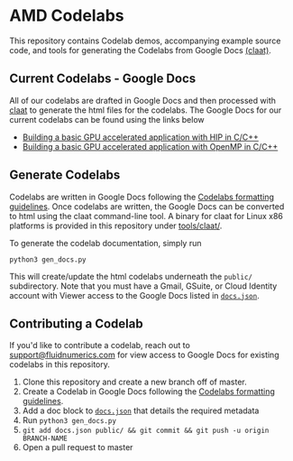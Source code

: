# AMD Codelabs 

This repository contains Codelab demos, accompanying example source code, and tools for generating the Codelabs from Google Docs [(claat)](https://github.com/googlecodelabs/tools).

## Current Codelabs - Google Docs
All of our codelabs are drafted in Google Docs and then processed with [claat](./tools/claat) to generate the html files for the codelabs. The Google Docs for our current codelabs can be found using the links below

* [Building a basic GPU accelerated application with HIP in C/C++](https://docs.google.com/document/d/1GYt1m-GJx1M9VFVIeOT90XbXKACoUhT1wu94jGc_9NY)
* [Building a basic GPU accelerated application with OpenMP in C/C++](https://docs.google.com/document/d/15W_7Z1BMyMXmqjXYZ2flVmm1evvTA4fEzkihFBZ3jEc)


## Generate Codelabs
Codelabs are written in Google Docs following the [Codelabs formatting guidelines](https://github.com/googlecodelabs/tools/blob/master/FORMAT-GUIDE.md). Once codelabs are written, the Google Docs can be converted to html using the claat command-line tool. A binary for claat for Linux x86 platforms is provided in this repository under [tools/claat/](tools/claat/).

To generate the codelab documentation, simply run
```
python3 gen_docs.py
```
This will create/update the html codelabs underneath the `public/` subdirectory.
Note that you must have a Gmail, GSuite, or Cloud Identity account with Viewer access to the Google Docs listed in [`docs.json`](./docs.json).


## Contributing a Codelab
If you'd like to contribute a codelab, reach out to support@fluidnumerics.com for view access to Google Docs for existing codelabs in this repository.

1. Clone this repository and create a new branch off of master.
2. Create a Codelab in Google Docs following the [Codelabs formatting guidelines](https://github.com/googlecodelabs/tools/blob/master/FORMAT-GUIDE.md).
3. Add a doc block to [`docs.json`](./docs.json) that details the required metadata
4. Run `python3 gen_docs.py`
5. `git add docs.json public/ && git commit && git push -u origin BRANCH-NAME`
6. Open a pull request to master



